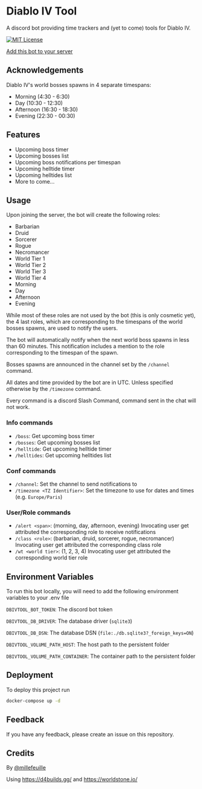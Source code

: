 
# Diablo IV Tool

A discord bot providing time trackers and (yet to come) tools for Diablo IV.

[![MIT License](https://img.shields.io/badge/License-MIT-green.svg)](https://choosealicense.com/licenses/mit/)

[Add this bot to your server](https://discord.com/api/oauth2/authorize?client_id=1120791758406701056&permissions=275146427456&scope=bot)

## Acknowledgements

Diablo IV's world bosses spawns in 4 separate timespans:
- Morning (4:30 - 6:30)
- Day (10:30 - 12:30)
- Afternoon (16:30 - 18:30)
- Evening (22:30 - 00:30)

## Features

- Upcoming boss timer
- Upcoming bosses list
- Upcoming boss notifications per timespan
- Upcoming helltide timer
- Upcoming helltides list
- More to come...

## Usage

Upon joining the server, the bot will create the following roles:
- Barbarian
- Druid
- Sorcerer
- Rogue
- Necromancer
- World Tier 1
- World Tier 2
- World Tier 3
- World Tier 4
- Morning
- Day
- Afternoon
- Evening

While most of these roles are not used by the bot (this is only cosmetic yet), 
the 4 last roles, which are corresponding to the timespans of the world bosses spawns, are used to notify the users.

The bot will automatically notify when the next world boss spawns in less than 60 minutes.
This notification includes a mention to the role corresponding to the timespan of the spawn.

Bosses spawns are announced in the channel set by the `/channel` command.

All dates and time provided by the bot are in UTC. Unless specified otherwise by the `/timezone` command.

Every command is a discord Slash Command, command sent in the chat will not work.

### Info commands

- `/boss`: Get upcoming boss timer
- `/bosses`: Get upcoming bosses list
- `/helltide`: Get upcoming helltide timer
- `/helltides`: Get upcoming helltides list

### Conf commands

- `/channel`: Set the channel to send notifications to
- `/timezone <TZ Identifier>`: Set the timezone to use for dates and times (e.g. `Europe/Paris`)

### User/Role commands

- `/alert <span>`: (morning, day, afternoon, evening) Invocating user get attributed the corresponding role to receive notifications
- `/class <role>`: (barbarian, druid, sorcerer, rogue, necromancer) Invocating user get attributed the corresponding class role
- `/wt <world tier>`: (1, 2, 3, 4) Invocating user get attributed the corresponding world tier role

## Environment Variables

To run this bot locally, you will need to add the following environment variables to your .env file

`DBIVTOOL_BOT_TOKEN`: The discord bot token

`DBIVTOOL_DB_DRIVER`: The database driver (`sqlite3`)

`DBIVTOOL_DB_DSN`: The database DSN (`file:./db.sqlite3?_foreign_keys=ON`)

`DBIVTOOL_VOLUME_PATH_HOST`: The host path to the persistent folder

`DBIVTOOL_VOLUME_PATH_CONTAINER`: The container path to the persistent folder

## Deployment

To deploy this project run

```bash
docker-compose up -d
```

## Feedback

If you have any feedback, please create an issue on this repository.

## Credits

By [@millefeuille](https://www.github.com/Millefeuille42)

Using https://d4builds.gg/ and https://worldstone.io/

